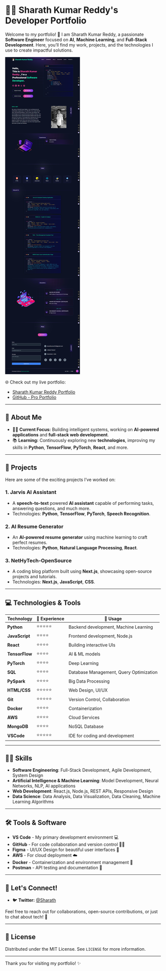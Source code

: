 # 👨‍💻 Sharath Kumar Reddy's Developer Portfolio

Welcome to my portfolio! 🚀 I am Sharath Kumar Reddy, a passionate **Software Engineer** focused on **AI**, **Machine Learning**, and **Full-Stack Development**. Here, you’ll find my work, projects, and the technologies I use to create impactful solutions.

![Image](public/image/demo.png)

🌐 Check out my live portfolio:
- [Sharath Kumar Reddy Portfolio](https://sharathkumar.netlify.app/)
- [GitHub - Pro Portfolio](https://github.com/sharath-66b6/Portfolio.git)

---

## 📖 About Me

- 🧑‍💻 **Current Focus:** Building intelligent systems, working on **AI-powered applications** and **full-stack web development**.
- 📚 **Learning:** Continuously exploring new **technologies**, improving my skills in **Python**, **TensorFlow**, **PyTorch**, **React**, and more.
<!-- - 🎥 **YouTube Channel:** [Sharath Kumar Reddy](https://www.youtube.com/channel/UCzQwWwpTnVOu8zKfPTrQw2A) – 5.5K Subscribers, focusing on **AI**, **Software Engineering**, and **Tech Tutorials**. -->

---

## 🚀 Projects

Here are some of the exciting projects I’ve worked on:

### 1. **Jarvis AI Assistant**
- A **speech-to-text** powered **AI assistant** capable of performing tasks, answering questions, and much more.
- Technologies: **Python**, **TensorFlow**, **PyTorch**, **Speech Recognition**.

### 2. **AI Resume Generator**
- An **AI-powered resume generator** using machine learning to craft perfect resumes.
- Technologies: **Python**, **Natural Language Processing**, **React**.

### 3. **NetHyTech-OpenSource**
- A coding blog platform built using **Next.js**, showcasing open-source projects and tutorials.
- Technologies: **Next.js**, **JavaScript**, **CSS**.

---

## 💻 Technologies & Tools

| Technology          | 💼 Experience | 🔧 Usage                                    |
|---------------------|---------------|---------------------------------------------|
| **Python**          | ⭐⭐⭐⭐⭐         | Backend development, Machine Learning      |
| **JavaScript**      | ⭐⭐⭐⭐          | Frontend development, Node.js              |
| **React**           | ⭐⭐⭐⭐          | Building interactive UIs                   |
| **TensorFlow**      | ⭐⭐⭐⭐          | AI & ML models                              |
| **PyTorch**         | ⭐⭐⭐⭐          | Deep Learning                              |
| **SQL**             | ⭐⭐⭐⭐          | Database Management, Query Optimization    |
| **PySpark**         | ⭐⭐⭐⭐          | Big Data Processing                        |
| **HTML/CSS**        | ⭐⭐⭐⭐⭐         | Web Design, UI/UX                          |
| **Git**             | ⭐⭐⭐⭐⭐         | Version Control, Collaboration             |
| **Docker**          | ⭐⭐⭐⭐          | Containerization                           |
| **AWS**             | ⭐⭐⭐⭐          | Cloud Services                             |
| **MongoDB**         | ⭐⭐⭐⭐          | NoSQL Database                             |
| **VSCode**          | ⭐⭐⭐⭐⭐         | IDE for coding and development             |

---

## 🧑‍💻 Skills

- **Software Engineering**: Full-Stack Development, Agile Development, System Design
- **Artificial Intelligence & Machine Learning**: Model Development, Neural Networks, NLP, AI applications
- **Web Development**: React.js, Node.js, REST APIs, Responsive Design
- **Data Science**: Data Analysis, Data Visualization, Data Cleaning, Machine Learning Algorithms

---

## 🛠️ Tools & Software

- **VS Code** - My primary development environment 💻
- **GitHub** - For code collaboration and version control 🧑‍💻
- **Figma** - UI/UX Design for beautiful user interfaces 🎨
- **AWS** - For cloud deployment ☁️
- **Docker** - Containerization and environment management 🐳
- **Postman** - API testing and documentation 📡

---

## 💬 Let's Connect!

- 🐦 **Twitter:** [@Sharath](https://x.com/Sharath56567820)

Feel free to reach out for collaborations, open-source contributions, or just to chat about tech! 🚀

---

## 📂 License

Distributed under the MIT License. See `LICENSE` for more information.

---

Thank you for visiting my portfolio! ✨

